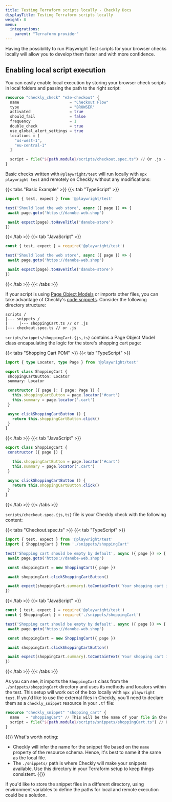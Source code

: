```yaml
---
title: Testing Terraform scripts locally - Checkly Docs
displayTitle: Testing Terraform scripts locally
weight: 8
menu:
  integrations:
    parent: "Terraform provider"
---
```


Having the possibility to run Playwright Test scripts for your browser checks locally will allow you to develop them faster and with more confidence.

## Enabling local script execution

You can easily enable local execution by storing your browser check scripts in local folders and passing the path to the right script:

```terraform
resource "checkly_check" "e2e-checkout" {
  name                      = "Checkout Flow"
  type                      = "BROWSER"
  activated                 = true
  should_fail               = false
  frequency                 = 1
  double_check              = true
  use_global_alert_settings = true
  locations = [
    "us-west-1",
    "eu-central-1"
  ]

  script = file("${path.module}/scripts/checkout.spec.ts") // Or .js - our script is contained in this file
}
```

Basic checks written with `@playwright/test` will run locally with `npx playwright test` and remotely on Checkly without any modifications: 

{{< tabs "Basic Example" >}}
{{< tab "TypeScript" >}}
 ```ts
import { test, expect } from '@playwright/test'

test('Should load the web store', async ({ page }) => {
  await page.goto('https://danube-web.shop')

  await expect(page).toHaveTitle('danube-store')
})
```
{{< /tab >}}
{{< tab "JavaScript" >}}
 ```js
const { test, expect } = require('@playwright/test')

test('Should load the web store', async ({ page }) => {
  await page.goto('https://danube-web.shop')

  await expect(page).toHaveTitle('danube-store')
})
 ```
{{< /tab >}}
{{< /tabs >}}

If your script is using [Page Object Models](https://playwright.dev/docs/pom) or imports other files, you can take advantage of Checkly's [code snippets](/docs/terraform-provider/snippets-variables/). Consider the following directory structure:


 ```
scripts /
|--- snippets /
|     |--- shoppingCart.ts // or .js
|--- checkout.spec.ts // or .js
```

`scripts/snippets/shoppingCart.{js,ts}` contains a Page Object Model class encapsulating the logic for the store's shopping cart page:

{{< tabs "Shopping Cart POM" >}}
{{< tab "TypeScript" >}}
 ```ts  
import { type Locator, type Page } from '@playwright/test'

export class ShoppingCart {
  shoppingCartButton: Locator
  summary: Locator

  constructor ({ page }: { page: Page }) {
    this.shoppingCartButton = page.locator('#cart')
    this.summary = page.locator('.cart')
  }

  async clickShoppingCartButton () {
    return this.shoppingCartButton.click()
  }
}
```
{{< /tab >}}
{{< tab "JavaScript" >}}
 ```js
export class ShoppingCart {
  constructor ({ page }) {

    this.shoppingCartButton = page.locator('#cart')
    this.summary = page.locator('.cart')
  }

  async clickShoppingCartButton () {
    return this.shoppingCartButton.click()
  }
}
 ```
{{< /tab >}}
{{< /tabs >}}

`scripts/checkout.spec.{js,ts}` file is your Checkly check with the following content:

{{< tabs "Checkout.spec.ts" >}}
{{< tab "TypeScript" >}}
 ```ts
import { test, expect } from '@playwright/test'
import { ShoppingCart } from './snippets/shoppingCart'

test('Shopping cart should be empty by default', async ({ page }) => {
  await page.goto('https://danube-web.shop')

  const shoppingCart = new ShoppingCart({ page })

  await shoppingCart.clickShoppingCartButton()

  await expect(shoppingCart.summary).toContainText('Your shopping cart is empty')
})
```
{{< /tab >}}
{{< tab "JavaScript" >}}
 ```js
const { test, expect } = require('@playwright/test')
const { ShoppingCart } = require('./snippets/shoppingCart')

test('Shopping cart should be empty by default', async ({ page }) => {
  await page.goto('https://danube-web.shop')

  const shoppingCart = new ShoppingCart({ page })

  await shoppingCart.clickShoppingCartButton()

  await expect(shoppingCart.summary).toContainText('Your shopping cart is empty')
})
 ```
{{< /tab >}}
{{< /tabs >}}

As you can see, it imports the `ShoppingCart` class from the `./snippets/shoppingCart` directory and uses its methods and locators within the test. This setup will work out of the box locally with `npx playwright test`. If you'd like to use the external files in Checkly, you'll need to declare them as a `checkly_snippet` resource in your `.tf` file:

```terraform
resource "checkly_snippet" "shopping_cart" {
  name   = "shoppingCart" // This will be the name of your file in Checkly!
  script = file("${path.module}/scripts/snippets/shoppingCart.ts") // Or .js - Your script is contained in this file
}
```

{{<info>}}
What's worth noting:

- Checkly will infer the name for the snippet file based on the `name` property of the resource schema. Hence, it's best to name it the same as the local file.
- The `./snippets/` path is where Checkly will make your snippets available. Use this directory in your Terraform setup to keep things consistent.
{{</info>}}

If you'd like to store the snippet files in a different directory, using environment variables to define the paths for local and remote execution could be a solution. 
